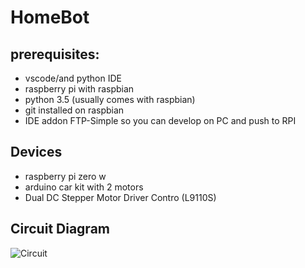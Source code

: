 # HomeBot

## prerequisites:
- vscode/and python IDE
- raspberry pi with raspbian
- python 3.5 (usually comes with raspbian)
- git installed on raspbian
- IDE addon FTP-Simple so you can develop on PC and push to RPI


## Devices
- raspberry pi zero w
- arduino car kit with 2 motors
- Dual DC Stepper Motor Driver Contro (L9110S)

## Circuit Diagram
![Circuit](https://github.com/AmirSasson/HomeBot/edit/dev/images/circut.png)
